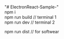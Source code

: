 "# ElectronReact-Sample-"                                                                                                                                                                         
npm i                                                                                                                                                                                                                                                                                                                                         
npm run build // terminal 1                                                                                                                                                                    
npm run dev   // terminal 2     

npm run dist // for softwear                                                                                                                                                               
